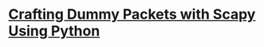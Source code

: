 # [Crafting Dummy Packets with Scapy Using Python](https://thepythoncode.com/article/crafting-packets-with-scapy-in-python)